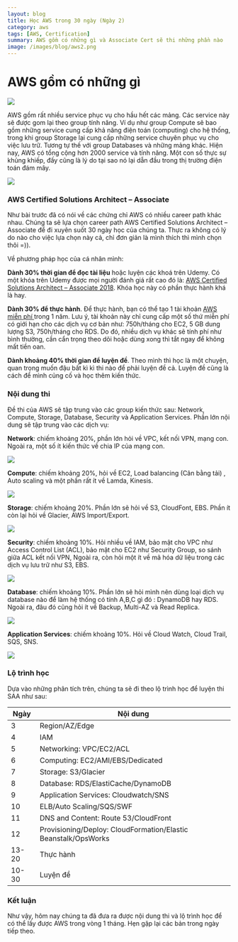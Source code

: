 ```yaml
---
layout: blog
title: Học AWS trong 30 ngày (Ngày 2)
category: aws
tags: [AWS, Certification]
summary: AWS gồm có những gì và Associate Cert sẽ thi những phần nào
image: /images/blog/aws2.png
---
```


# AWS gồm có những gì

![](E:\WebProjects\Tokyoshare\images\blog\aws8.png)

AWS gồm rất nhiều service phục vụ cho hầu hết các mảng. Các service này sẽ được gom lại theo group tính năng. Ví dụ như group Compute sẽ bao gồm những service cung cấp khả năng điện toán (computing) cho hệ thống, trong khi group Storage lại cung cấp những service chuyên phục vụ cho việc lưu trữ. Tương tự thế với group Databases và những mảng khác. Hiện nay, AWS có tổng cộng hơn 2000 service và tính năng. Một con số thực sự khủng khiếp, đấy cũng là lý do tại sao nó lại dẫn đầu trong thị trường điện toán đám mây.

![](/images/blog/aws2/service.png)

### AWS Certified Solutions Architect – Associate

Như bài trước đã có nói về các chứng chỉ AWS có nhiều career path khác nhau. Chúng ta sẽ lựa chọn career path AWS Certified Solutions Architect – Associate để đi xuyên suốt 30 ngày học của chúng ta. Thực ra không có lý do nào cho việc lựa chọn này cả, chỉ đơn giản là mình thích thì mình chọn thôi =)).

Về phương pháp học của cá nhân mình:

**Dành 30% thời gian để đọc tài liệu** hoặc luyện các khoá trên Udemy. Có một khóa trên Udemy được mọi người đánh giá rất cao đó là: [AWS Certified Solutions Architect – Associate 2018](https://www.udemy.com/aws-certified-solutions-architect-associate/). Khóa học này có phần thực hành khá là hay. 

**Dành 30% để thực hành**. Để thực hành, bạn có thể tạo 1 tài khoản [AWS miễn phí ](https://aws.amazon.com/free/)trong 1 năm. Lưu ý, tài khoản này chỉ cung cấp một số thứ miễn phí có giới hạn cho các dịch vụ cơ bản như: 750h/tháng cho EC2, 5 GB dung lượng S3, 750h/tháng cho RDS. Do đó, nhiều dịch vụ khác sẽ tính phí như bình thường, cần cẩn trọng theo dõi hoặc dùng xong thì tắt ngay để không mất tiền oan. 

**Dành khoảng 40% thời gian để luyện đề**. Theo mình thì học là một chuyện, quan trọng muốn đậu bất kì kì thi nào để phải luyện đề cả. Luyện đề cũng là cách để mình củng cố và học thêm kiến thức. 

### Nội dung thi

Đề thi của AWS sẽ tập trung vào các group kiến thức sau: Network, Compute, Storage, Database, Security và  Application Services. Phần lớn nội dung sẽ tập trung vào các dịch vụ:

**Network**: chiếm khoảng 20%, phần lớn hỏi về VPC, kết nối VPN, mạng con. Ngoài ra, một số ít kiến thức về chia IP của mạng con.

![](/images/blog/aws2/Others.png)

**Compute**: chiếm khoảng 20%, hỏi về EC2, Load balancing (Cân bằng tải) , Auto scaling và một phần rất ít về Lamda, Kinesis.

![](/images/blog/aws2/Compute.png)

**Storage**: chiếm khoảng 20%. Phần lớn sẽ hỏi về S3, CloudFont, EBS. Phần ít còn lại hỏi về Glacier, AWS Import/Export.

![](/images/blog/aws2/Storage.png)

**Security**: chiếm khoảng 10%. Hỏi nhiều về IAM, bảo mật cho VPC như Access Control List (ACL), bảo mật cho EC2 như Security Group, so sánh giữa ACL kết nối VPN, Ngoài ra, còn hỏi một ít về mã hóa dữ liệu trong các dịch vụ lưu trữ như S3, EBS.

![](/images/blog/aws2/Administration.png)

**Database**: chiếm khoảng 10%. Phần lớn sẽ hỏi mình nên dùng loại dịch vụ database nào để làm hệ thống có tính A,B,C gì đó : DynamoDB hay RDS. Ngoài ra, đâu đó cũng hỏi ít về Backup, Multi-AZ và Read Replica.

![](/images/blog/aws2/Database.png)

**Application Services**: chiếm khoảng 10%. Hỏi về Cloud Watch, Cloud Trail, SQS, SNS.

![](/images/blog/aws2/ApplicationService.png)

### Lộ trình học

Dựa vào những phân tích trên, chúng ta sẽ đi theo lộ trình học để luyện thi SAA như sau:

| Ngày  | Nội dung                                                     |
| ----- | ------------------------------------------------------------ |
| 3     | Region/AZ/Edge                                               |
| 4     | IAM                                                          |
| 5     | Networking: VPC/EC2/ACL                                      |
| 6     | Computing: EC2/AMI/EBS/Dedicated                             |
| 7     | Storage: S3/Glacier                                          |
| 8     | Database: RDS/ElastiCache/DynamoDB                           |
| 9     | Application Services:  Cloudwatch/SNS                        |
| 10    | ELB/Auto Scaling/SQS/SWF                                     |
| 11    | DNS and Content: Route 53/CloudFront                         |
| 12    | Provisioning/Deploy: CloudFormation/Elastic Beanstalk/OpsWorks |
| 13-20 | Thực hành                                                    |
| 10-30 | Luyện đề                                                     |

### Kết luận

Như vậy, hôm nay chúng ta đã đưa ra được nội dung thi và lộ trình học để có thể lấy được AWS trong vòng 1 tháng. Hẹn gặp lại các bản trong ngày tiếp theo.